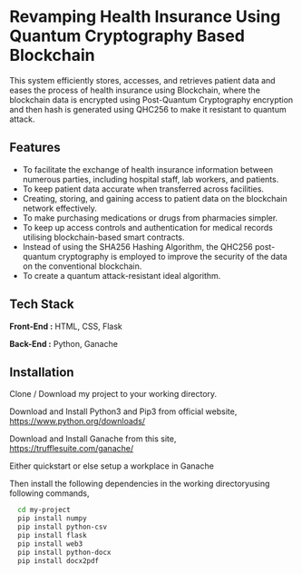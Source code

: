 
# Revamping Health Insurance Using Quantum Cryptography Based Blockchain

This system efficiently stores, accesses, and retrieves
patient data and eases the process of health insurance
using Blockchain, where the blockchain data is
encrypted using Post-Quantum Cryptography encryption and then
hash is generated using QHC256 to make it resistant to quantum
attack.




## Features

- To facilitate the exchange of health insurance information between numerous parties, including hospital staff, lab workers, and patients.
- To keep patient data accurate when transferred across facilities.
- Creating, storing, and gaining access to patient data on the blockchain network effectively.
- To make purchasing medications or drugs from pharmacies simpler.
- To keep up access controls and authentication for medical records utilising blockchain-based smart contracts.
- Instead of using the SHA256 Hashing Algorithm, the QHC256 post-quantum cryptography is employed to improve the security of the data on the conventional blockchain.
- To create a quantum attack-resistant ideal algorithm.

## Tech Stack

**Front-End :** HTML, CSS, Flask

**Back-End :** Python, Ganache


## Installation
 Clone / Download my project to your working directory.
 
 Download and Install Python3 and Pip3 from official website, https://www.python.org/downloads/

 Download and Install Ganache from this site, https://trufflesuite.com/ganache/

 Either quickstart or else setup a workplace in Ganache
 
 Then install the following dependencies in the working directoryusing following commands,
```sh
  cd my-project
  pip install numpy
  pip install python-csv
  pip install flask
  pip install web3
  pip install python-docx
  pip install docx2pdf
```

